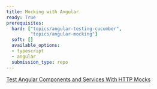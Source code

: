 ```yaml
---
title: Mocking with Angular
ready: True
prerequisites:
  hard: ["topics/angular-testing-cucumber",
         "topics/angular-mocking"]
  soft: []
  available_options: 
  - typescript
  - angular
  submission_type: repo
---
```


[Test Angular Components and Services With HTTP Mocks](https://levelup.gitconnected.com/test-angular-components-and-services-with-http-mocks-e143d90fa27d)



